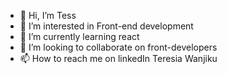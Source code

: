 - 👋 Hi, I’m Tess
- 👀 I’m interested in Front-end development
- 🌱 I’m currently learning react
- 💞️ I’m looking to collaborate on front-developers
- 📫 How to reach me on linkedIn Teresia Wanjiku

<!---
Tess5600/Tess5600 is a ✨ special ✨ repository because its `README.md` (this file) appears on your GitHub profile.
You can click the Preview link to take a look at your changes.
--->
